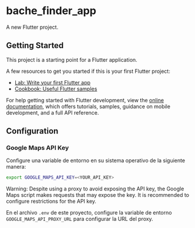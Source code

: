 # bache_finder_app

A new Flutter project.

## Getting Started

This project is a starting point for a Flutter application.

A few resources to get you started if this is your first Flutter project:

- [Lab: Write your first Flutter app](https://docs.flutter.dev/get-started/codelab)
- [Cookbook: Useful Flutter samples](https://docs.flutter.dev/cookbook)

For help getting started with Flutter development, view the
[online documentation](https://docs.flutter.dev/), which offers tutorials,
samples, guidance on mobile development, and a full API reference.

## Configuration

### Google Maps API Key

Configure una variable de entorno en su sistema operativo de la siguiente manera:

```bash
export GOOGLE_MAPS_API_KEY=<YOUR_API_KEY>
```
Warning: Despite using a proxy to avoid exposing the API key, the Google Maps script makes requests that may expose the key. It is recommended to configure restrictions for the API key.

En el archivo `.env` de este proyecto, configure la variable de entorno `GOOGLE_MAPS_API_PROXY_URL` para configurar la URL del proxy.
